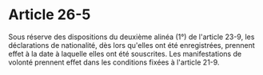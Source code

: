 # Article 26-5

Sous réserve des dispositions du deuxième alinéa (1°) de l'article 23-9, les déclarations de nationalité, dès lors qu'elles ont été enregistrées, prennent effet à la date à laquelle elles ont été souscrites.   Les manifestations de volonté prennent effet dans les conditions fixées à l'article 21-9.
